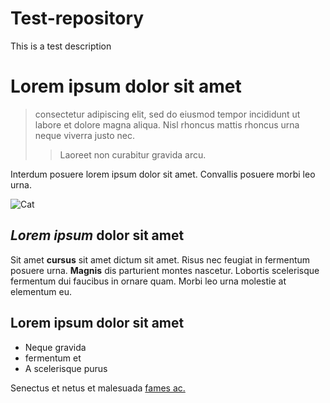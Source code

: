 # Test-repository

This is a test description

# **Lorem ipsum** dolor sit amet

> consectetur adipiscing elit, sed do eiusmod tempor incididunt ut labore et dolore magna aliqua.
> Nisl rhoncus mattis rhoncus urna neque viverra justo nec.
>> Laoreet non curabitur gravida arcu.

Interdum posuere lorem ipsum dolor sit amet. Convallis posuere morbi leo urna.

![Cat](https://encrypted-tbn0.gstatic.com/images?q=tbn:ANd9GcSKr5wT7rfkjkGvNeqgXjBmarC5ZNoZs-H2uMpML8O7Q4F9W-IlUQibBT6IPqyvX45NOgw&usqp=CAU)

## *Lorem ipsum* dolor sit amet

Sit amet **cursus** sit amet dictum sit amet. Risus nec feugiat in fermentum posuere urna. **Magnis** dis parturient montes nascetur. Lobortis scelerisque fermentum dui faucibus in ornare quam. Morbi leo urna molestie at elementum eu.

## Lorem ipsum dolor sit amet

- Neque gravida
- fermentum et
- A scelerisque purus

Senectus et netus et malesuada [fames ac.](https://www.google.com/ "Google")
